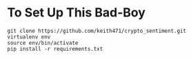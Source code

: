 # To Set Up This Bad-Boy

```
git clone https://github.com/keith471/crypto_sentiment.git
virtualenv env
source env/bin/activate
pip install -r requirements.txt
```
